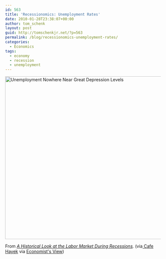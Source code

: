 ```yaml
---
id: 563
title: 'Recessionomics: Unemployment Rates'
date: 2010-01-28T23:38:07+00:00
author: tom_schenk
layout: post
guid: http://tomschenkjr.net/?p=563
permalink: /blog/recessionomics-unemployment-rates/
categories:
  - Economics
tags:
  - economy
  - recession
  - unemployment
---
```

<a href="http://dallasfed.org/research/eclett/2010/el1001.html"><img class="alignnone" src="http://dallasfed.org/research/eclett/2010/images/el1001c6a.gif" alt="Unemployment Nowhere Near Great Depression Levels" width="597" height="526" /></a>

From <em><a href="http://dallasfed.org/research/eclett/2010/el1001.html">A Historical Look at the Labor Market During Recessions</a>. </em>(via<a href="http://cafehayek.com/2010/01/the-state-of-the-labor-market.html"> Cafe Hayek</a> via <a href="http://economistsview.typepad.com/">Economist's View</a>)